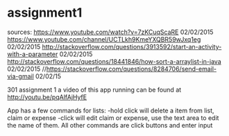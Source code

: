 # assignment1
sources: 
https://www.youtube.com/watch?v=7zKCuqScaRE 02/02/2015
https://www.youtube.com/channel/UCTLkh9KmeYXQBR59wJxq1eg 02/02/2015
http://stackoverflow.com/questions/3913592/start-an-activity-with-a-parameter 02/02/2015
http://stackoverflow.com/questions/18441846/how-sort-a-arraylist-in-java 02/02/2015
//https://stackoverflow.com/questions/8284706/send-email-via-gmail 02/02/15

301 assignment 1
a video of this app running can be found at http://youtu.be/pqAlfAjHyfE 

App has a few commands 
for lists:
  -hold click will delete a item from list, claim or expense
  -click will edit claim or expense, use the text area to edit the name of them.
All other commands are click buttons and enter input 
